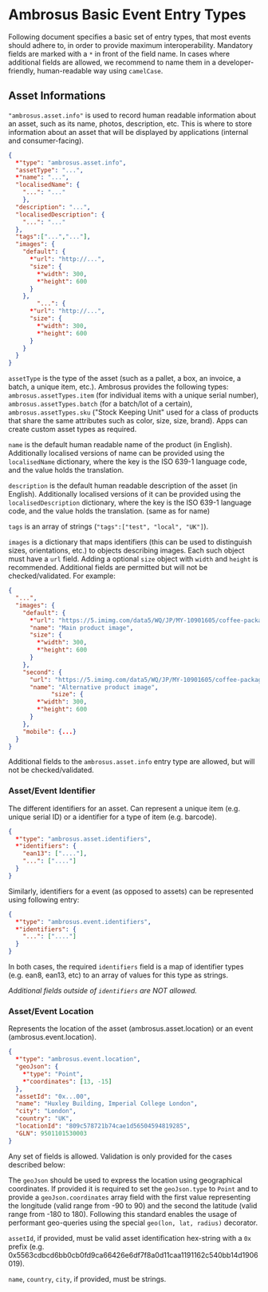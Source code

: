 # Ambrosus Basic Event Entry Types

Following document specifies a basic set of entry types, that most events should adhere to, in order to provide maximum interoperability. Mandatory fields are marked with a `*` in front of the field name. In cases where additional fields are allowed, we recommend to name them in a developer-friendly, human-readable way using `camelCase`.

## Asset Informations

`"ambrosus.asset.info"` is used to record human readable information about an asset, such as its name, photos, description, etc. This is where to store information about an asset that will be displayed by applications (internal and consumer-facing).

```json
{
  *"type": "ambrosus.asset.info",
  "assetType": "...",
  *"name": "...",
  "localisedName": {
    "...": "..."
	},
  "description": "...",
  "localisedDescription": {
    "...": "..."
  },
  "tags":["...","..."],
  "images": {
    "default": {
      *"url": "http://...",
      "size": {
        *"width": 300,
        *"height": 600
      }
    },
		"...": {
      *"url": "http://...",
      "size": {
        *"width": 300,
        *"height": 600
      }
    }
  }
}
```

`assetType` is the type of the asset (such as a pallet, a box, an invoice, a batch, a unique item, etc.). Ambrosus provides the following types: `ambrosus.assetTypes.item` (for individual items with a unique serial number), `ambrosus.assetTypes.batch` (for a batch/lot of a certain), `ambrosus.assetTypes.sku` ("Stock Keeping Unit" used for a class of products that share the same attributes such as color, size, size, brand). Apps can create custom asset types as required.

`name` is the default human readable name of the product (in English). Additionally localised versions of name can be provided using the `localisedName` dictionary, where the key is the ISO 639-1 language code, and the value holds the translation.

`description` is the default human readable description of the asset (in English). Additionally localised versions of it can be provided using the `localisedDescription` dictionary, where the key is the ISO 639-1 language code, and the value holds the translation. (same as for name)

`tags` is an array of strings (`"tags":["test", "local", "UK"]`).

`images` is a dictionary that maps identifiers (this can be used to distinguish sizes, orientations, etc.) to objects describing images. Each such object must have a `url` field. Adding a optional `size` object with `width` and `height` is recommended. Additional fields are permitted but will not be checked/validated. For example:

```json
{
  "...",
  "images": {
    "default": {
      *"url": "https://5.imimg.com/data5/WQ/JP/MY-10901605/coffee-packaging-bags-500x500.jpg",
      "name": "Main product image",
      "size": {
        *"width": 300,
        *"height": 600
      }
    },
    "second": {
      "url": "https://5.imimg.com/data5/WQ/JP/MY-10901605/coffee-packaging-bags-500x500.jpg",
      "name": "Alternative product image",
			"size": {
        *"width": 300,
        *"height": 600
      }
    },
    "mobile": {...}
  }
}
```

Additional fields to the `ambrosus.asset.info` entry type are allowed, but will not be checked/validated.

### Asset/Event Identifier

The different identifiers for an asset. Can represent a unique item (e.g. unique serial ID) or a identifier for a type of item (e.g. barcode).

```json
{
  *"type": "ambrosus.asset.identifiers",
  *"identifiers": {
    "ean13": ["...."],
    "...": ["...."]
  }
}
```

Similarly, identifiers for a event (as opposed to assets) can be represented using following entry:

```json
{
  *"type": "ambrosus.event.identifiers",
  *"identifiers": {
    "...": ["...."]
  }
}
```

In both cases, the required `identifiers` field is a map of identifier types (e.g. ean8, ean13, etc) to an array of values for this type as strings.

*Additional fields outside of `identifiers` are NOT allowed.*

### Asset/Event Location

Represents the location of the asset (ambrosus.asset.location) or an event (ambrosus.event.location).

```json
{
  *"type": "ambrosus.event.location",
  "geoJson": {
    *"type": "Point",
    *"coordinates": [13, -15]
  },
  "assetId": "0x...00",
  "name": "Huxley Building, Imperial College London",
  "city": "London",
  "country": "UK",
  "locationId": "809c578721b74cae1d56504594819285",
  "GLN": 9501101530003
}
```

Any set of fields is allowed. Validation is only provided for the cases described below:

The `geoJson` should be used to express the location using geographical coordinates. If provided it is required to set the `geoJson.type` to `Point` and to provide a `geoJson.coordinates` array field with the first value representing the longitude (valid range from -90 to 90) and the second the latitude (valid range from -180 to 180). Following this standard enables the usage of performant geo-queries using the special `geo(lon, lat, radius)` decorator.

`assetId`, if provided, must be valid asset identification hex-string with a `0x` prefix (e.g. 0x5563cdbcd6bb0cb0fd9ca66426e6df7f8a0d11caa1191162c540bb14d1906019).

`name`, `country`, `city`, if provided, must be strings.
